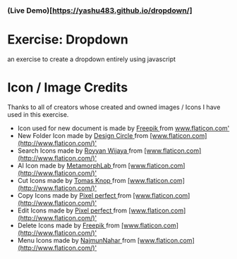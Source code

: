 ### (Live Demo)[https://yashu483.github.io/dropdown/]
# Exercise: Dropdown

an exercise to create a dropdown entirely using javascript

# Icon / Image Credits

Thanks to all of creators whose created and owned images / Icons I have used in this exercise.

- <div>Icon used for new document is made by <a href="https://www.freepik.com" title="Freepik"> Freepik </a> from <a href="https://www.flaticon.com/" title="Flaticon">www.flaticon.com'</a></div>

- <div>New Folder Icon made by <a href="https://www.flaticon.com/authors/design-circle" title="Design Circle"> Design Circle </a> from <a href="https://www.flaticon.com/" title="Flaticon">[www.flaticon.com](http://www.flaticon.com/)'</a></div>

- <div>Search Icons made by <a href="https://www.flaticon.com/authors/royyan-wijaya" title="Royyan Wijaya"> Royyan Wijaya </a> from <a href="https://www.flaticon.com/" title="Flaticon">[www.flaticon.com](http://www.flaticon.com/)'</a></div>

- <div>AI Icon made by <a href="https://www.flaticon.com/authors/metamorphlab" title="MetamorphLab"> MetamorphLab </a> from <a href="https://www.flaticon.com/" title="Flaticon">[www.flaticon.com](http://www.flaticon.com/)'</a></div>

- <div>Cut Icons made by <a href="https://www.flaticon.com/authors/tomas-knop" title="Tomas Knop"> Tomas Knop </a> from <a href="https://www.flaticon.com/" title="Flaticon">[www.flaticon.com](http://www.flaticon.com/)'</a></div>

- <div>Copy Icons made by <a href="https://www.flaticon.com/authors/pixel-perfect" title="Pixel perfect"> Pixel perfect </a> from <a href="https://www.flaticon.com/" title="Flaticon">[www.flaticon.com](http://www.flaticon.com/)'</a></div>

- <div>Edit Icons made by <a href="https://www.flaticon.com/authors/pixel-perfect" title="Pixel perfect"> Pixel perfect </a> from <a href="https://www.flaticon.com/" title="Flaticon">[www.flaticon.com](http://www.flaticon.com/)'</a></div>

- <div>Delete Icons made by <a href="[https://www.freepik.com](https://www.freepik.com/)" title="Freepik"> Freepik </a> from <a href="https://www.flaticon.com/" title="Flaticon">[www.flaticon.com](http://www.flaticon.com/)'</a></div>

- <div> Menu Icons made by <a href="https://www.flaticon.com/authors/najmunnahar" title="NajmunNahar"> NajmunNahar </a> from <a href="https://www.flaticon.com/" title="Flaticon">[www.flaticon.com](http://www.flaticon.com/)'</a></div>
